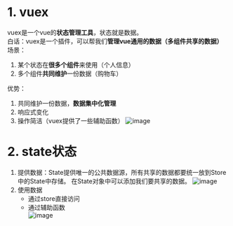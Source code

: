 # 1. vuex
vuex是一个vue的**状态管理工具**，状态就是数据。  
白话：vuex是一个插件，可以帮我们**管理vue通用的数据（多组件共享的数据）**  
场景：  
 1. 某个状态在**很多个组件**来使用（个人信息）
 2. 多个组件**共同维护**一份数据（购物车）

优势：  
 1. 共同维护一份数据，**数据集中化管理**
 2. 响应式变化
 3. 操作简洁（vuex提供了一些辅助函数）
![image](https://github.com/Happy-jianghui/Frontend-Learning/assets/98568967/e22c5119-9126-4e0e-ae75-f37763ef6cf4)


# 2. state状态
1. 提供数据：State提供唯一的公共数据源，所有共享的数据都要统一放到Store中的State中存储。
在State对象中可以添加我们要共享的数据。
![image](https://github.com/Happy-jianghui/Frontend-Learning/assets/98568967/8a87ad19-22a2-49b8-a3de-a00360f8ddab)
2. 使用数据
   - 通过store直接访问
   - 通过辅助函数  
 ![image](https://github.com/Happy-jianghui/Frontend-Learning/assets/98568967/580d60f1-8557-426d-a528-4bb79295a8a3)


































